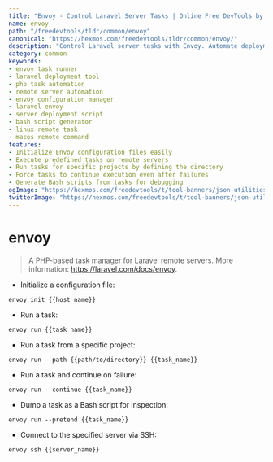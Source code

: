 ```yaml
---
title: "Envoy - Control Laravel Server Tasks | Online Free DevTools by Hexmos"
name: envoy
path: "/freedevtools/tldr/common/envoy"
canonical: "https://hexmos.com/freedevtools/tldr/common/envoy/"
description: "Control Laravel server tasks with Envoy. Automate deployments, run remote commands, and manage server configurations with this PHP-based task runner. Free online tool, no registration required."
category: common
keywords:
- envoy task runner
- laravel deployment tool
- php task automation
- remote server automation
- envoy configuration manager
- laravel envoy
- server deployment script
- bash script generator
- linux remote task
- macos remote command
features:
- Initialize Envoy configuration files easily
- Execute predefined tasks on remote servers
- Run tasks for specific projects by defining the directory
- Force tasks to continue execution even after failures
- Generate Bash scripts from tasks for debugging
ogImage: "https://hexmos.com/freedevtools/t/tool-banners/json-utilities-banner.png"
twitterImage: "https://hexmos.com/freedevtools/t/tool-banners/json-utilities-banner.png"
---
```


# envoy

> A PHP-based task manager for Laravel remote servers.
> More information: <https://laravel.com/docs/envoy>.

- Initialize a configuration file:

`envoy init {{host_name}}`

- Run a task:

`envoy run {{task_name}}`

- Run a task from a specific project:

`envoy run --path {{path/to/directory}} {{task_name}}`

- Run a task and continue on failure:

`envoy run --continue {{task_name}}`

- Dump a task as a Bash script for inspection:

`envoy run --pretend {{task_name}}`

- Connect to the specified server via SSH:

`envoy ssh {{server_name}}`
